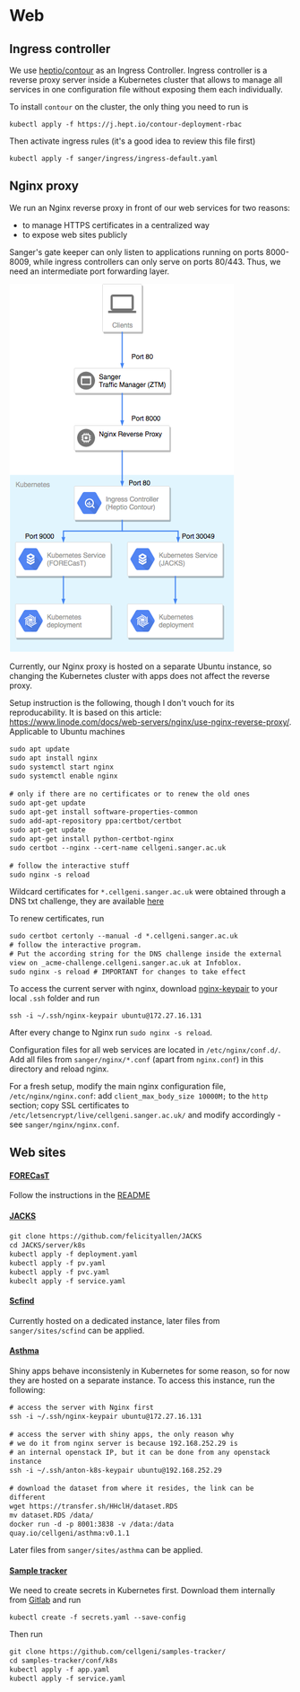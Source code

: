 # Web

## Ingress controller

We use [heptio/contour](https://github.com/heptio/contour) as an Ingress Controller. Ingress controller is a reverse proxy server inside a Kubernetes cluster that allows to manage all services in one configuration file without exposing them each individually.

To install `contour` on the cluster, the only thing you need to run is 
```
kubectl apply -f https://j.hept.io/contour-deployment-rbac
```
Then activate ingress rules (it's a good idea to review this file first)
```
kubectl apply -f sanger/ingress/ingress-default.yaml
```

## Nginx proxy

We run an Nginx reverse proxy in front of our web services for two reasons:

* to manage HTTPS certificates in a centralized way
* to expose web sites publicly 

Sanger's gate keeper can only listen to applications running on ports 8000-8009, while ingress controllers can only serve on ports 80/443. Thus, we need an intermediate port forwarding layer.

![Web routing schema](static/web_routing.png "Logo Title Text 1")

Currently, our Nginx proxy is hosted on a separate Ubuntu instance, so changing the Kubernetes cluster with apps does not affect the reverse proxy.

Setup instruction is the following, though I don't vouch for its reproducability. It is based on this article:
https://www.linode.com/docs/web-servers/nginx/use-nginx-reverse-proxy/. Applicable to Ubuntu machines

```
sudo apt update
sudo apt install nginx
sudo systemctl start nginx
sudo systemctl enable nginx

# only if there are no certificates or to renew the old ones
sudo apt-get update
sudo apt-get install software-properties-common
sudo add-apt-repository ppa:certbot/certbot
sudo apt-get update
sudo apt-get install python-certbot-nginx
sudo certbot --nginx --cert-name cellgeni.sanger.ac.uk

# follow the interactive stuff
sudo nginx -s reload
```

Wildcard certificates for `*.cellgeni.sanger.ac.uk` were obtained through a DNS txt challenge, they are available [here](https://gitlab.internal.sanger.ac.uk/cellgeni/kubespray/tree/master/sanger/nginx)

To renew certificates, run
```
sudo certbot certonly --manual -d *.cellgeni.sanger.ac.uk
# follow the interactive program. 
# Put the according string for the DNS challenge inside the external view on _acme-challenge.cellgeni.sanger.ac.uk at Infoblox.
sudo nginx -s reload # IMPORTANT for changes to take effect
```
To access the current server with nginx, download [nginx-keypair](https://gitlab.internal.sanger.ac.uk/cellgeni/kubespray/tree/master/sanger/ubuntu-keypair) to your local `.ssh` folder and run
```
ssh -i ~/.ssh/nginx-keypair ubuntu@172.27.16.131
```

After every change to Nginx run `sudo nginx -s reload`.

Configuration files for all web services are located in `/etc/nginx/conf.d/`. Add all files from `sanger/nginx/*.conf` (apart from `nginx.conf`) in this directory and reload nginx.

For a fresh setup, modify the main nginx configuration file, `/etc/nginx/nginx.conf`: add `client_max_body_size 10000M;` to the `http` section; copy SSL certificates to     `/etc/letsencrypt/live/cellgeni.sanger.ac.uk/` and modify accordingly - see `sanger/nginx/nginx.conf`.



## Web sites

#### [FORECasT](https://github.com/cellgeni/FORECasT)

Follow the instructions in the [README](https://github.com/cellgeni/FORECasT#with-kubernetes)

#### [JACKS](https://github.com/felicityallen/JACKS)

```
git clone https://github.com/felicityallen/JACKS
cd JACKS/server/k8s
kubectl apply -f deployment.yaml
kubectl apply -f pv.yaml
kubectl apply -f pvc.yaml
kubeclt apply -f service.yaml
```

#### [Scfind](https://github.com/hemberg-lab/scfind-shiny)

Currently hosted on a dedicated instance, later files from `sanger/sites/scfind` can be applied.

#### [Asthma](https://github.com/cellgeni/asthma)

Shiny apps behave inconsistenly in Kubernetes for some reason, so for now they are hosted on a separate instance. To access this instance, run the following:

```
# access the server with Nginx first
ssh -i ~/.ssh/nginx-keypair ubuntu@172.27.16.131

# access the server with shiny apps, the only reason why
# we do it from nginx server is because 192.168.252.29 is 
# an internal openstack IP, but it can be done from any openstack instance
ssh -i ~/.ssh/anton-k8s-keypair ubuntu@192.168.252.29

# download the dataset from where it resides, the link can be different
wget https://transfer.sh/HHclH/dataset.RDS
mv dataset.RDS /data/
docker run -d -p 8001:3838 -v /data:/data quay.io/cellgeni/asthma:v0.1.1
```
Later files from `sanger/sites/asthma` can be applied.

#### [Sample tracker](https://github.com/cellgeni/samples-tracker/tree/master/conf/k8s)

We need to create secrets in Kubernetes first. Download them internally from [Gitlab](https://gitlab.internal.sanger.ac.uk/cellgeni/kubespray/tree/master/sanger/sites/secrets.yaml) and run

```
kubectl create -f secrets.yaml --save-config
```

Then run
```
git clone https://github.com/cellgeni/samples-tracker/
cd samples-tracker/conf/k8s
kubectl apply -f app.yaml
kubectl apply -f service.yaml
```
